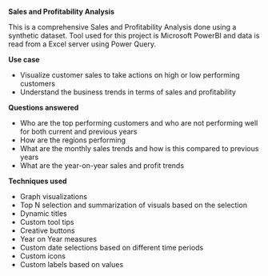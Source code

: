 **Sales and Profitability Analysis**

This is a comprehensive Sales and Profitability Analysis done using a synthetic dataset. Tool used for this project is Microsoft PowerBI and data is read from a Excel server using Power Query.

**Use case**
- Visualize customer sales to take actions on high or low performing customers
- Understand the business trends in terms of sales and profitability 

**Questions answered**
- Who are the top performing customers and who are not performing well for both current and previous years 
- How are the regions performing
- What are the monthly sales trends and how is this compared to previous years
- What are the year-on-year sales and profit trends 

**Techniques used**
- Graph visualizations 
- Top N selection and summarization of visuals based on the selection
- Dynamic titles
- Custom tool tips
- Creative buttons
- Year on Year measures 
- Custom date selections based on different time periods
- Custom icons
- Custom labels based on values 
